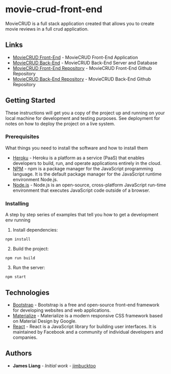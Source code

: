 # movie-crud-front-end

MovieCRUD is a full stack application created that allows you to create movie reviews in a full crud application.

## Links

* [MovieCRUD Front-End](https://movie-crud-ui.herokuapp.com/) - MovieCRUD Front-End Application
* [MovieCRUD Back-End](https://movie-crud-io.herokuapp.com/) - MovieCRUD Back-End Server and Database
* [MovieCRUD Front-End Repository](https://github.com/jimbucktoo/movie-crud-front-end/) - MovieCRUD Front-End Github Repository
* [MovieCRUD Back-End Repository](https://github.com/jimbucktoo/movie-crud-back-end/) - MovieCRUD Back-End Github Repository

## Getting Started

These instructions will get you a copy of the project up and running on your local machine for development and testing purposes. See deployment for notes on how to deploy the project on a live system.

### Prerequisites

What things you need to install the software and how to install them

* [Heroku](https://www.heroku.com/) - Heroku is a platform as a service (PaaS) that enables developers to build, run, and operate applications entirely in the cloud.
* [NPM](https://www.npmjs.com/) - npm is a package manager for the JavaScript programming language. It is the default package manager for the JavaScript runtime environment Node.js.
* [Node.js](https://www.nodejs.org/) - Node.js is an open-source, cross-platform JavaScript run-time environment that executes JavaScript code outside of a browser.

### Installing

A step by step series of examples that tell you how to get a development env running

1. Install dependencies:

```
npm install
```

2. Build the project:

```
npm run build
```
3. Run the server:

```
npm start
```

## Technologies

* [Bootstrap](https://www.getbootstrap.com/) - Bootstrap is a free and open-source front-end framework for developing websites and web applications.
* [Materialize](https://materializecss.com/) - Materialize is a modern responsive CSS framework based on Material Design by Google.
* [React](https://reactjs.org/) - React is a JavaScript library for building user interfaces. It is maintained by Facebook and a community of individual developers and companies.

## Authors

* **James Liang** - *Initial work* - [jimbucktoo](https://github.com/jimbucktoo/jimbucktoo)
